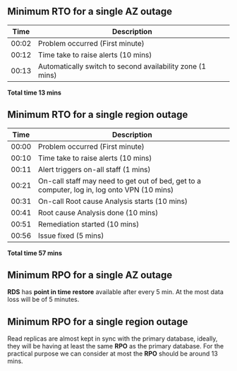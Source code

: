## Minimum RTO for a single AZ outage

| Time  | Description                                                |
| ----- | ---------------------------------------------------------- |
| 00:02 | Problem occurred (First minute)                             |
| 00:12 | Time take to raise alerts (10 mins) |
| 00:13 | Automatically switch to second availability zone (1 mins)  |

**Total time 13 mins**

## Minimum RTO for a single region outage

| Time  | Description                                                                                 |
| ----- | ------------------------------------------------------------------------------------------- |
| 00:00 | Problem occurred (First minute)                                                              |
| 00:10 | Time take to raise alerts (10 mins)                                  |
| 00:11 | Alert triggers on-all staff (1 mins)                                                        |
| 00:21 | On-call staff may need to get out of bed, get to a computer, log in, log onto VPN (10 mins) |
| 00:31 | On-call Root cause Analysis starts (10 mins)                                         |
| 00:41 | Root cause Analysis done (10 mins)                                                          |
| 00:51 | Remediation started (10 mins)                                                               |
| 00:56 | Issue fixed (5 mins)                                                                        |

**Total time 57 mins**

## Minimum RPO for a single AZ outage

**RDS** has **point in time restore** available after every 5 min. At the most data loss will be of 5 minutes. 

## Minimum RPO for a single region outage

Read replicas are almost kept in sync with the primary database, ideally, they will be having at least the same **RPO** as the primary database. For the practical purpose we can consider at most the **RPO** should be around 13 mins.